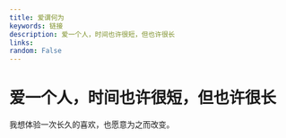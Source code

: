 ```yaml
---
title: 爱谓何为
keywords: 链接
description: 爱一个人，时间也许很短，但也许很长
links: 
random: False
---
```

# 爱一个人，时间也许很短，但也许很长
我想体验一次长久的喜欢，也愿意为之而改变。


